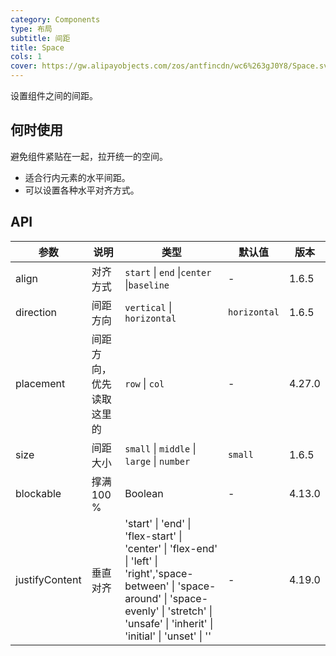 ```yaml
---
category: Components
type: 布局
subtitle: 间距
title: Space
cols: 1
cover: https://gw.alipayobjects.com/zos/antfincdn/wc6%263gJ0Y8/Space.svg
---
```


设置组件之间的间距。

## 何时使用

避免组件紧贴在一起，拉开统一的空间。

- 适合行内元素的水平间距。
- 可以设置各种水平对齐方式。

## API

| 参数 | 说明 | 类型 | 默认值 | 版本 |
| --- | --- | --- | --- | --- |
| align | 对齐方式 | `start` \| `end` \|`center` \|`baseline` | - | 1.6.5 |
| direction | 间距方向 | `vertical` \| `horizontal` | `horizontal` | 1.6.5 |
| placement | 间距方向，优先读取这里的 | `row` \| `col` | - | 4.27.0 |
| size | 间距大小 | `small` \| `middle` \| `large` \| `number` | `small` | 1.6.5 |
| blockable | 撑满 100 % | Boolean | - | 4.13.0 |
| justifyContent | 垂直对齐 | 'start' \| 'end' \| 'flex-start' \| 'center' \| 'flex-end' \| 'left' \| 'right','space-between' \| 'space-around' \| 'space-evenly' \| 'stretch' \| 'unsafe' \| 'inherit' \| 'initial' \| 'unset' \| '' | - | 4.19.0 |
